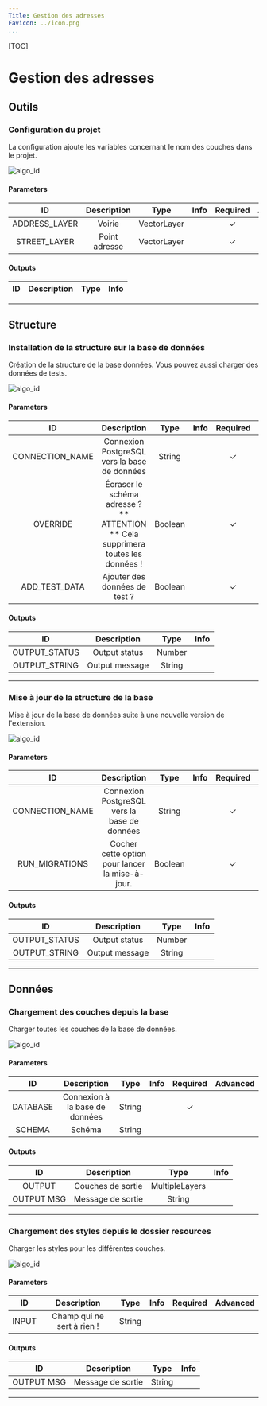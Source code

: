 ```yaml
---
Title: Gestion des adresses
Favicon: ../icon.png
...
```


[TOC]

# Gestion des adresses

## Outils


### Configuration du projet

La configuration ajoute les variables concernant le nom des couches dans le projet.

![algo_id](./gestion_adresse-config_project.png)

#### Parameters

| ID | Description | Type | Info | Required | Advanced |
|:-:|:-:|:-:|:-:|:-:|:-:|
ADDRESS_LAYER|Voirie|VectorLayer||✓||
STREET_LAYER|Point adresse|VectorLayer||✓||


#### Outputs

| ID | Description | Type | Info |
|:-:|:-:|:-:|:-:|


***


## Structure


### Installation de la structure sur la base de données

Création de la structure de la base données. Vous pouvez aussi charger des données de tests.

![algo_id](./gestion_adresse-create_database_structure.png)

#### Parameters

| ID | Description | Type | Info | Required | Advanced |
|:-:|:-:|:-:|:-:|:-:|:-:|
CONNECTION_NAME|Connexion PostgreSQL vers la base de données|String||✓||
OVERRIDE|Écraser le schéma adresse ? ** ATTENTION ** Cela supprimera toutes les données !|Boolean||✓||
ADD_TEST_DATA|Ajouter des données de test ?|Boolean||✓||


#### Outputs

| ID | Description | Type | Info |
|:-:|:-:|:-:|:-:|
OUTPUT_STATUS|Output status|Number||
OUTPUT_STRING|Output message|String||


***


### Mise à jour de la structure de la base

Mise à jour de la base de données suite à une nouvelle version de l'extension.

![algo_id](./gestion_adresse-upgrade_database_structure.png)

#### Parameters

| ID | Description | Type | Info | Required | Advanced |
|:-:|:-:|:-:|:-:|:-:|:-:|
CONNECTION_NAME|Connexion PostgreSQL vers la base de données|String||✓||
RUN_MIGRATIONS|Cocher cette option pour lancer la mise-à-jour.|Boolean||✓||


#### Outputs

| ID | Description | Type | Info |
|:-:|:-:|:-:|:-:|
OUTPUT_STATUS|Output status|Number||
OUTPUT_STRING|Output message|String||


***


## Données


### Chargement des couches depuis la base

Charger toutes les couches de la base de données.

![algo_id](./gestion_adresse-load_layers.png)

#### Parameters

| ID | Description | Type | Info | Required | Advanced |
|:-:|:-:|:-:|:-:|:-:|:-:|
DATABASE|Connexion à la base de données|String||✓||
SCHEMA|Schéma|String||||


#### Outputs

| ID | Description | Type | Info |
|:-:|:-:|:-:|:-:|
OUTPUT|Couches de sortie|MultipleLayers||
OUTPUT MSG|Message de sortie|String||


***


### Chargement des styles depuis le dossier resources

Charger les styles pour les différentes couches.

![algo_id](./gestion_adresse-load_styles.png)

#### Parameters

| ID | Description | Type | Info | Required | Advanced |
|:-:|:-:|:-:|:-:|:-:|:-:|
INPUT|Champ qui ne sert à rien !|String||||


#### Outputs

| ID | Description | Type | Info |
|:-:|:-:|:-:|:-:|
OUTPUT MSG|Message de sortie|String||


***

